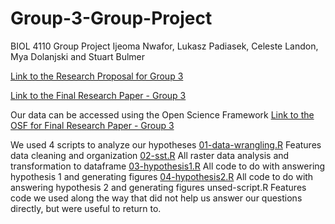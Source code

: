 # Group-3-Group-Project
BIOL 4110 Group Project 
Ijeoma Nwafor, Lukasz Padiasek, Celeste Landon, Mya Dolanjski and Stuart Bulmer

[Link to the Research Proposal for Group 3](https://github.com/BIOL4110/Group-3-Group-Project/blob/main/Group3-Proposal-Final.pdf)

[Link to the Final Research Paper - Group 3](https://github.com/BIOL4110/Group-3-Group-Project/blob/main/papers-submission/Final_Research_Project_Group3.pdf)

Our data can be accessed using the Open Science Framework
[Link to the OSF for Final Research Paper - Group 3](https://osf.io/35ayx/?view_only=76a4f2e779e54ce39f9848cc0f85b602)

We used 4 scripts to analyze our hypotheses
[01-data-wrangling.R](https://github.com/BIOL4110/Group-3-Group-Project/blob/main/r-scripts/01-data-wrangling.R) Features data cleaning and organization
[02-sst.R](https://github.com/BIOL4110/Group-3-Group-Project/blob/main/r-scripts/02-sst.R) All raster data analysis and transformation to dataframe
[03-hypothesis1.R](https://github.com/BIOL4110/Group-3-Group-Project/blob/main/r-scripts/03-hypothesis1.R) All code to do with answering hypothesis 1 and generating figures 
[04-hypothesis2.R](https://github.com/BIOL4110/Group-3-Group-Project/blob/main/r-scripts/04-hypothesis2.R) All code to do with answering hypothesis 2 and generating figures
unsed-script.R Features code we used along the way that did not help us answer our questions directly, but were useful to return to. 
